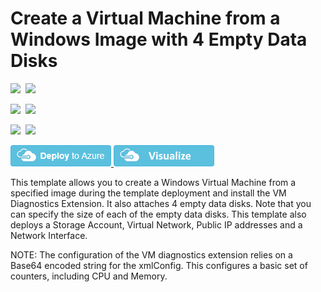 # Create a Virtual Machine from a Windows Image with 4 Empty Data Disks

<IMG SRC="https://azurequickstartsservice.blob.core.windows.net/badges/101-vm-multiple-data-disk/PublicLastTestDate.svg" />&nbsp;
<IMG SRC="https://azurequickstartsservice.blob.core.windows.net/badges/101-vm-multiple-data-disk/PublicDeployment.svg" />&nbsp;

<IMG SRC="https://azurequickstartsservice.blob.core.windows.net/badges/101-vm-multiple-data-disk/FairfaxLastTestDate.svg" />&nbsp;
<IMG SRC="https://azurequickstartsservice.blob.core.windows.net/badges/101-vm-multiple-data-disk/FairfaxDeployment.svg" />&nbsp;

<IMG SRC="https://azurequickstartsservice.blob.core.windows.net/badges/101-vm-multiple-data-disk/BestPracticeResult.svg" />&nbsp;
<IMG SRC="https://azurequickstartsservice.blob.core.windows.net/badges/101-vm-multiple-data-disk/CredScanResult.svg" />&nbsp;

<a href="https://portal.azure.com/#create/Microsoft.Template/uri/https%3A%2F%2Fraw.githubusercontent.com%2FAzure%2Fazure-quickstart-templates%2Fmaster%2F101-vm-multiple-data-disk%2Fazuredeploy.json" target="_blank">
    <img src="https://raw.githubusercontent.com/Azure/azure-quickstart-templates/master/1-CONTRIBUTION-GUIDE/images/deploytoazure.png"/>
</a>
<a href="http://armviz.io/#/?load=https%3A%2F%2Fraw.githubusercontent.com%2FAzure%2Fazure-quickstart-templates%2Fmaster%2F101-vm-multiple-data-disk%2Fazuredeploy.json" target="_blank">
    <img src="https://raw.githubusercontent.com/Azure/azure-quickstart-templates/master/1-CONTRIBUTION-GUIDE/images/visualizebutton.png"/>
</a>

This template allows you to create a Windows Virtual Machine from a specified image during the template deployment and install the VM Diagnostics Extension. It also attaches 4 empty data disks. Note that you can specify the size of each of the empty data disks. This template also deploys a Storage Account, Virtual Network, Public IP addresses and a Network Interface.

NOTE: The configuration of the VM diagnostics extension relies on a Base64 encoded string for the xmlConfig. This configures a basic set of counters, including CPU and Memory. 

